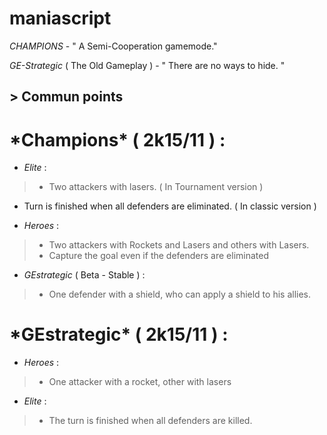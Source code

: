 # maniascript
*CHAMPIONS* - " A Semi-Cooperation gamemode."

*GE-Strategic* ( The Old Gameplay ) - " There are no ways to hide. "

<h2> > Commun points </h2>

 <h1>*Champions* ( 2k15/11 ) :</h1>

- *Elite*       :

> - Two attackers with lasers. ( In Tournament version )
- Turn is finished when all defenders are eliminated. ( In classic version )

- *Heroes*      :

> - Two attackers with Rockets and Lasers and others with Lasers.
> - Capture the goal even if the defenders are eliminated

- *GEstrategic* ( Beta - Stable ) :

> - One defender with a shield, who can apply a shield to his allies.

 <h1>*GEstrategic* ( 2k15/11 ) :</h1>

- *Heroes*      :

> - One attacker with a rocket, other with lasers

- *Elite* :

> - The turn is finished when all defenders are killed.
